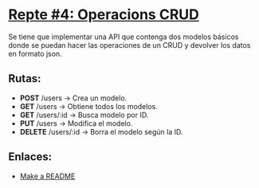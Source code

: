 # [Repte #4: Operacions CRUD](https://nuwe.io/challenge/repte-4-operacions-crud)
Se tiene que implementar una API que contenga dos modelos básicos donde se puedan hacer las operaciones de un CRUD y devolver los datos en formato json. 

## Rutas:
+ **POST** /users -> Crea un modelo.
+ **GET** /users -> Obtiene todos los modelos.
+ **GET** /users/:id -> Busca modelo por ID.
+ **PUT** /users -> Modifica el modelo.
+ **DELETE** /users/:id -> Borra el modelo según la ID.

## Enlaces:
+ [Make a README](https://www.makeareadme.com/)